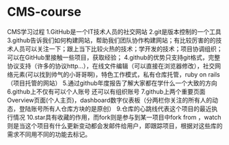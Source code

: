 # CMS-course
CMS学习过程
1.GitHub是一个IT技术人员的社交网站
2.git是版本控制的一个工具
3.github告诉我们如何构建网站，帮助我们团队协作构建网站；有比较厉害的的技术人员可以关注一下；跟上当下比较火热的技术；学开发的技术；项目协调组织；可以在GitHub里接触一些项目，获取经验；
4.github的优势只支持git格式，完整协议支持（许多的协议http...），在线文件编辑（可以直接在浏览器修改），社交网络元素(可以找到帅气的小哥哥啊)，特色工作模式，私有仓库托管，ruby on rails（项目托管的网站）
5.通过github年度报告了解大家都在学什么一个大致的方向
6.github上不仅有可以个人账号 还可以有组织账号
7.github上两个重要页面 Overview页面(个人主页)，dashboard数字仪表板（分两栏你关注的所有人的动态，登陆账号所有人仓库方块的是原创）
9.仓库的心跳线代表这个项目的最近执行情况
10.star具有收藏的作用，而fork则是参与到某一项目中fork from ，watch则是当这个项目有什么更新变动都会发邮件给用户，即跟踪项目，根据对这些库的需求不同用不同的功能去标记。
